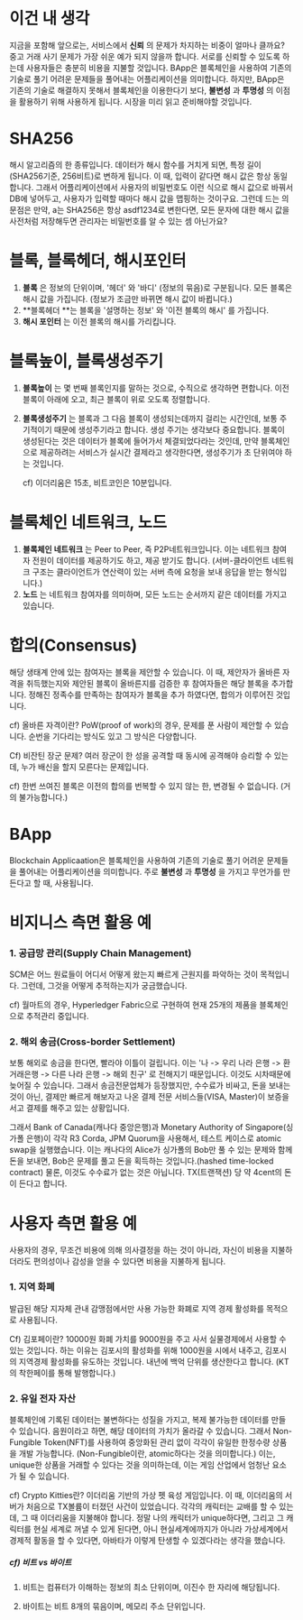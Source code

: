 # 이건 내 생각

지금을 포함해 앞으로는, 서비스에서 **신뢰** 의 문제가 차지하는 비중이 얼마나 클까요? 중고 거래 사기 문제가 가장 쉬운 예가 되지 않을까 합니다. 서로를 신뢰할 수 있도록 하는데 사용자들은 충분히 비용을 지불할 것입니다. BApp은 블록체인을 사용하여 기존의 기술로 풀기 어려운 문제들을 풀어내는 어플리케이션을 의미합니다. 하지만, BApp은 기존의 기술로 해결하지 못해서 블록체인을 이용한다기 보다,  **불변성** 과 **투명성** 의 이점을 활용하기 위해 사용하게 됩니다. 시장을 미리 읽고 준비해야할 것입니다. 





# SHA256

해시 알고리즘의 한 종류입니다. 데이터가 해시 함수를 거치게 되면, 특정 길이(SHA256기준, 256비트)로 변하게 됩니다. 이 때, 입력이 같다면 해시 값은 항상 동일합니다. 그래서 어플리케이션에서 사용자의 비밀번호도 이런 식으로 해시 값으로 바꿔서 DB에 넣어두고, 사용자가 입력할 때마다 해시 값을 맵핑하는 것이구요. 그런데 드는 의문점은 만약, a는 SHA256은 항상 asdf1234로 변한다면, 모든 문자에 대한 해시 값을 사전처럼 저장해두면 관리자는 비밀번호를 알 수 있는 셈 아닌가요?



# 블록, 블록헤더, 해시포인터

1. **블록** 은 정보의 단위이며, '헤더' 와 '바디' (정보의 묶음)로 구분됩니다. 모든 블록은 해시 값을 가집니다. (정보가 조금만 바뀌면 해시 값이 바뀝니다.)
2. **블록헤더 **는 블록을 '설명하는 정보' 와 '이전 블록의 해시' 를 가집니다.
3. **해시 포인터** 는 이전 블록의 해시를 가리킵니다.



# 블록높이, 블록생성주기

1. **블록높이** 는 몇 번째 블록인지를 말하는 것으로, 수직으로 생각하면 편합니다. 이전 블록이 아래에 오고, 최근 블록이 위로 오도록 정렬합니다.

2. **블록생성주기** 는 블록과 그 다음 블록이 생성되는데까지 걸리는 시간인데, 보통 주기적이기 때문에 생성주기라고 합니다. 생성 주기는 생각보다 중요합니다. 블록이 생성된다는 것은 데이터가 블록에 들어가서 체결되었다라는 것인데, 만약 블록체인으로 제공하려는 서비스가 실시간 결제라고 생각한다면, 생성주기가 초 단위여야 하는 것입니다. 

   cf) 이더리움은 15초, 비트코인은 10분입니다. 



# 블록체인 네트워크, 노드

1. **블록체인 네트워크** 는 Peer to Peer, 즉 P2P네트워크입니다. 이는 네트워크 참여자 전원이 데이터를 제공하기도 하고, 제공 받기도 합니다. (서버-클라이언트 네트워크 구조는 클라이언트가 연산력이 있는 서버 측에 요청을 보내 응답을 받는 형식입니다.) 
2. **노드** 는 네트워크 참여자를 의미하며, 모든 노드는 순서까지 같은 데이터를 가지고 있습니다. 



# 합의(Consensus)

해당 생태계 안에 있는 참여자는 블록을 제안할 수 있습니다. 이 때, 제안자가 올바른 자격을 취득했는지와 제안된 블록이 올바른지를 검증한 후 참여자들은 해당 블록을 추가합니다. 정해진 정족수를 만족하는 참여자가 블록을 추가 하였다면, 합의가 이루어진 것입니다.

cf) 올바른 자격이란? PoW(proof of work)의 경우, 문제를 푼 사람이 제안할 수 있습니다. 순번을 기다리는 방식도 있고 그 방식은 다양합니다.

Cf) 비잔틴 장군 문제? 여러 장군이 한 성을 공격할 때 동시에 공격해야 승리할 수 있는데, 누가 배신을 할지 모른다는 문제입니다.

cf) 한번 쓰여진 블록은 이전의 합의를 번복할 수 있지 않는 한, 변경될 수 없습니다. (거의 불가능합니다.)





# BApp

Blockchain Applicaation은 블록체인을 사용하여 기존의 기술로 풀기 어려운 문제들을 풀어내는 어플리케이션을 의미합니다. 주로 **불변성** 과 **투명성** 을 가지고 무언가를 만든다고 할 때, 사용됩니다.











































# 비지니스 측면 활용 예

### 1. 공급망 관리(Supply Chain Management)

SCM은 어느 원료들이 어디서 어떻게 왔는지 빠르게 근원지를 파악하는 것이 목적입니다. 그런데, 그것을 어떻게 추적하는지가 궁금했습니다. 

cf) 월마트의 경우, Hyperledger Fabric으로 구현하여 현재 25개의 제품을 블록체인으로 추적관리 중입니다.



### 2. 해외 송금(Cross-border Settlement)

보통 해외로 송금을 한다면, 빨라야 이틀이 걸립니다. 이는 '나 -> 우리 나라 은행 -> 환거래은행 -> 다른 나라 은행 -> 해외 친구' 로 전해지기 때문입니다. 이것도 시차때문에 늦어질 수 있습니다. 그래서 송금전문업체가 등장했지만, 수수료가 비싸고, 돈을 보내는 것이 아닌, 결제만 빠르게 해보자고 나온 결제 전문 서비스들(VISA, Master)이 보증을 서고 결제를 해주고 있는 상황입니다. 

그래서 Bank of Canada(캐나다 중앙은행)과 Monetary Authority of Singapore(싱가폴 은행)이 각각 R3 Corda, JPM Quorum을 사용해서, 테스트 케이스로 atomic swap을 실행했습니다. 이는 캐나다의 Alice가 싱가폴의 Bob만 풀 수 있는 문제와 함께 돈을 보내면, Bob은 문제를 풀고 돈을 획득하는 것입니다.(hashed time-locked contract) 물론, 이것도 수수료가 없는 것은 아닙니다. TX(트랜잭션) 당 약 4cent의 돈이 든다고 합니다.





# 사용자 측면 활용 예

사용자의 경우, 무조건 비용에 의해 의사결정을 하는 것이 아니라, 자신이 비용을 지불하더라도 편의성이나 감성을 얻을 수 있다면 비용을 지불하게 됩니다. 

### 1. 지역 화폐

발급된 해당 지자체 관내 감맹점에서만 사용 가능한 화폐로 지역 경제 활성화를 목적으로 사용됩니다. 

Cf) 김포페이란? 10000원 화폐 가치를 9000원을 주고 사서 실물경제에서 사용할 수 있는 것입니다. 하는 이유는 김포시의 활성화를 위해 1000원을 시에서 내주고, 김포시의 지역경제 활성화를 유도하는 것입니다. 내년에 백억 단위를 생산한다고 합니다. (KT의 착한페이를 통해 발행합니다.)



### 2. 유일 전자 자산

블록체인에 기록된 데이터는 불변하다는 성질을 가지고, 복제 불가능한 데이터를 만들 수 있습니다. 음원이라고 하면, 해당 데이터의 가치가 올라갈 수 있습니다. 그래서 Non-Fungible Token(NFT)를 사용하여 중앙화된 관리 없이 각각이 유일한 한정수량 상품을 개발 가능합니다. (Non-Fungible이란, atomic하다는 것을 의미합니다.) 이는, unique한 상품을 거래할 수 있다는 것을 의미하는데, 이는 게임 산업에서 엄청난 요소가 될 수 있습니다.

cf) Crypto Kitties란? 이더리움 기반의 가상 펫 육성 게임입니다. 이 때, 이더리움의 서버가 처음으로 TX볼륨이 터졌던 사건이 있었습니다. 각각의 캐릭터는 교배를 할 수 있는데, 그 때 이더리움을 지불해야 합니다. 정말 나의 캐릭터가 unique하다면, 그리고 그 캐릭터를 현실 세계로 꺼낼 수 있게 된다면, 아니 현실세계에까지가 아니라 가상세계에서 경제적 활동을 할 수 있다면, 아바타가 이렇게 탄생할 수 있겠다라는 생각을 했습니다.



























##### cf) 비트 vs 바이트

1. 비트는 컴퓨터가 이해하는 정보의 최소 단위이며, 이진수 한 자리에 해당됩니다.

2. 바이트는 비트 8개의 묶음이며, 메모리 주소 단위입니다.